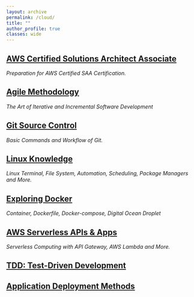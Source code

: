 ```yaml
---
layout: archive
permalink: /cloud/
title: ""
author_profile: true
classes: wide
---
```


## [AWS Certified Solutions Architect Associate](https://aws.amazon.com/certification/certified-solutions-architect-associate/) 
*Preparation for AWS Certified SAA Certification.*

## [Agile Methodology](../_posts/2020-02-06-agile.md)
*The Art of Iterative and Incremental Software Development*

## [Git Source Control](../_posts/2019-09-05-git.md)
*Basic Commands and Workflow of Git.*

## [Linux Knowledge](../_posts/2019-11-05-Linux.md)
*Linux Terminal, File System, Automation, Scheduling, Package Managers and More.*

## [Exploring Docker](../_posts/2020-02-10-docker.md)
*Container, Dockerfile, Docker-compose, Digital Ocean Droplet*

## [AWS Serverless APIs & Apps](../_posts/2019-10-03-awsServerless.md)
*Serverless Computing with API Gateway, AWS Lambda and More.*

## [TDD: Test-Driven Development](https://en.wikipedia.org/wiki/Test-driven_development)

## [Application Deployment Methods](https://www.datamation.com/applications/application-deployment-best-practices.html)